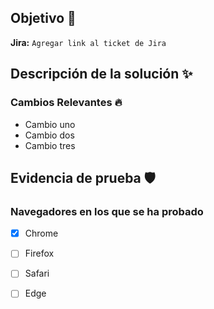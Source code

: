 ## Objetivo :dart:

**Jira:** `Agregar link al ticket de Jira`

<!--- Describa brevemente el objetivo del pull request. -->


## Descripción de la solución :sparkles:
<!--- Describa la solución que se pretende implementar. -->

### Cambios Relevantes :fire:
<!--- Detalle de los cambios que se han realizado en el código. -->

- Cambio uno
- Cambio dos
- Cambio tres

## Evidencia de prueba :shield:
<!--- Describa las pruebas que se han realizado para asegurar que la solución es correcta. -->


### Navegadores en los que se ha probado
- [x] Chrome
- [ ] Firefox
- [ ] Safari
- [ ] Edge

